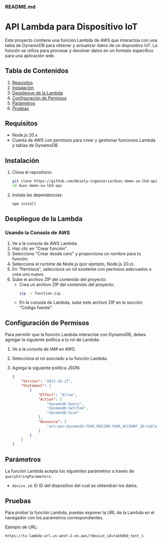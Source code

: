 ### README.md

# API Lambda para Dispositivo IoT

Este proyecto contiene una función Lambda de AWS que interactúa con una tabla de DynamoDB para obtener y actualizar datos de un dispositivo IoT. La función se utiliza para procesar y devolver datos en un formato específico para una aplicación web.

## Tabla de Contenidos

1. [Requisitos](#requisitos)
2. [Instalación](#instalación)
3. [Despliegue de la Lambda](#despliegue-de-la-lambda)
4. [Configuración de Permisos](#configuración-de-permisos)
5. [Parámetros](#parámetros)
6. [Pruebas](#pruebas)

## Requisitos

- Node.js 20.x
- Cuenta de AWS con permisos para crear y gestionar funciones Lambda y tablas de DynamoDB

## Instalación

1. Clona el repositorio:

    ```bash
    git clone https://github.com/Wisely-ingenieria/duoc-demo-sw-lbd-api.git
    cd duoc-demo-sw-lbd-api
    ```

2. Instala las dependencias:

    ```bash
    npm install
    ```

## Despliegue de la Lambda

### Usando la Consola de AWS

1. Ve a la consola de AWS Lambda.
2. Haz clic en "Crear función".
3. Selecciona "Crear desde cero" y proporciona un nombre para tu función.
4. Selecciona el runtime de Node.js (por ejemplo, Node.js 20.x).
5. En "Permisos", selecciona un rol existente con permisos adecuados o crea uno nuevo.
6. Sube el archivo ZIP del contenido del proyecto:
    - Crea un archivo ZIP del contenido del proyecto:
        ```bash
        zip -r function.zip .
        ```
    - En la consola de Lambda, sube este archivo ZIP en la sección "Código fuente".


## Configuración de Permisos

Para permitir que la función Lambda interactúe con DynamoDB, debes agregar la siguiente política a tu rol de Lambda:

1. Ve a la consola de IAM en AWS.
2. Selecciona el rol asociado a tu función Lambda.
3. Agrega la siguiente política JSON:

    ```json
    {
        "Version": "2012-10-17",
        "Statement": [
            {
                "Effect": "Allow",
                "Action": [
                    "dynamodb:Query",
                    "dynamodb:GetItem",
                    "dynamodb:Scan"
                ],
                "Resource": [
                    "arn:aws:dynamodb:YOUR_REGION:YOUR_ACCOUNT_ID:table/YOUR_TABLE_NAME"
                ]
            }
        ]
    }
    ```

## Parámetros

La función Lambda acepta los siguientes parámetros a través de `queryStringParameters`:

- `device_id`: El ID del dispositivo del cual se obtendrán los datos.

## Pruebas

Para probar la función Lambda, puedes exponer la URL de la Lambda en el navegador con los parámetros correspondientes.

Ejemplo de URL:

```
https://tu-lambda-url.us-west-2.on.aws/?device_id=rak5860_test_1
```
